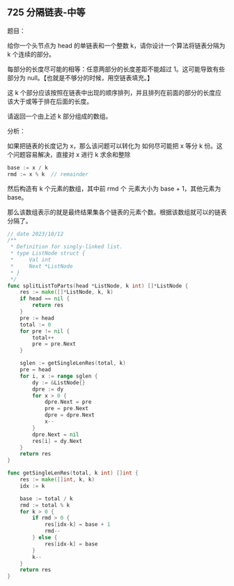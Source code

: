 ## 725 分隔链表-中等

题目：

给你一个头节点为 head 的单链表和一个整数 k，请你设计一个算法将链表分隔为 k 个连续的部分。

每部分的长度尽可能的相等：任意两部分的长度差距不能超过 1。这可能导致有些部分为 null。【也就是不够分的时候，用空链表填充。】

这 k 个部分应该按照在链表中出现的顺序排列，并且排列在前面的部分的长度应该大于或等于排在后面的长度。

请返回一个由上述 k 部分组成的数组。



分析：

如果把链表的长度记为 x，那么该问题可以转化为 如何尽可能把 x 等分 k 份。这个问题容易解决，直接对 x 进行 k 求余和整除

```go
base := x / k
rmd := x % k  // remainder
```

然后构造有 k 个元素的数组，其中前 rmd 个 元素大小为 base + 1，其他元素为 base。

那么该数组表示的就是最终结果集各个链表的元素个数。根据该数组就可以的链表分隔了。



```go
// date 2023/10/12
/**
 * Definition for singly-linked list.
 * type ListNode struct {
 *     Val int
 *     Next *ListNode
 * }
 */
func splitListToParts(head *ListNode, k int) []*ListNode {
    res := make([]*ListNode, k, k)
    if head == nil {
        return res
    }
    pre := head
    total := 0
    for pre != nil {
        total++
        pre = pre.Next
    }

    sglen := getSingleLenRes(total, k)
    pre = head
    for i, x := range sglen {
        dy := &ListNode{}
        dpre := dy
        for x > 0 {
            dpre.Next = pre
            pre = pre.Next
            dpre = dpre.Next
            x--
        }
        dpre.Next = nil
        res[i] = dy.Next
    }
    return res
}

func getSingleLenRes(total, k int) []int {
    res := make([]int, k, k)
    idx := k

    base := total / k
    rmd := total % k
    for k > 0 {
        if rmd > 0 {
            res[idx-k] = base + 1
            rmd--
        } else {
            res[idx-k] = base
        }
        k--
    }
    return res
}
```

